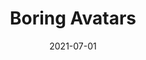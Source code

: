 ---
title: 'Boring Avatars'
link: https://boringavatars.com
description: Boring avatars is a tiny JavaScript React library that generates custom, SVG-based, round avatars from any username and color palette. 
tags: [tools]
date: 2021-07-01
---